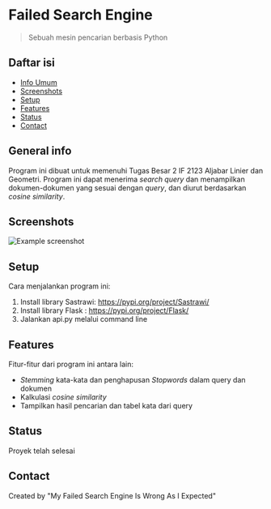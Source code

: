 # Failed Search Engine
> Sebuah mesin pencarian berbasis Python

## Daftar isi
* [Info Umum](#general-info)
* [Screenshots](#screenshots)
* [Setup](#setup)
* [Features](#features)
* [Status](#status)
* [Contact](#contact)

## General info
Program ini dibuat untuk memenuhi Tugas Besar 2 IF 2123 Aljabar Linier dan Geometri. Program ini dapat menerima _search query_ dan menampilkan dokumen-dokumen yang sesuai dengan _query_, dan diurut berdasarkan _cosine similarity_.

## Screenshots
![Example screenshot](./img/screenshot.png)

## Setup
Cara menjalankan program ini:
1. Install library Sastrawi: https://pypi.org/project/Sastrawi/
2. Install library Flask : https://pypi.org/project/Flask/
3. Jalankan api.py melalui command line

## Features
Fitur-fitur dari program ini antara lain:
* _Stemming_ kata-kata dan penghapusan _Stopwords_ dalam query dan dokumen
* Kalkulasi _cosine similarity_
* Tampilkan hasil pencarian dan tabel kata dari query

## Status
Proyek telah selesai

## Contact
Created by "My Failed Search Engine Is Wrong As I Expected"

